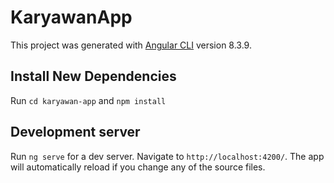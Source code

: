 # KaryawanApp

This project was generated with [Angular CLI](https://github.com/angular/angular-cli) version 8.3.9.

## Install New Dependencies

Run `cd karyawan-app`
and `npm install`  

## Development server

Run `ng serve` for a dev server. Navigate to `http://localhost:4200/`. The app will automatically reload if you change any of the source files.
